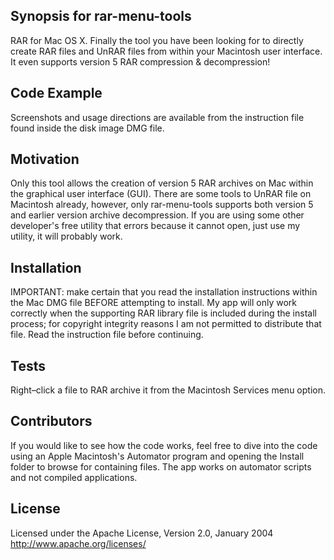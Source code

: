 ## Synopsis for rar-menu-tools

RAR for Mac OS X. Finally the tool you have been looking for to directly create RAR files and UnRAR files from within your Macintosh user interface. It even supports version 5 RAR compression & decompression!

## Code Example

Screenshots and usage directions are available from the instruction file found inside the disk image DMG file.

## Motivation

Only this tool allows the creation of version 5 RAR archives on Mac within the graphical user interface (GUI). There are some tools to UnRAR file on Macintosh already, however,
only rar-menu-tools supports both version 5 and earlier version archive decompression. If you are using some other developer's free utility that errors because it cannot open,
just use my utility, it will probably work.

## Installation

IMPORTANT: make certain that you read the installation instructions within the Mac DMG file BEFORE attempting to install. My app will only work correctly when the 
supporting RAR library file is included during the install process; for copyright integrity reasons I am not permitted to distribute that file. Read the instruction file before continuing.

## Tests

Right&ndash;click a file to RAR archive it from the Macintosh Services menu option.

## Contributors

If you would like to see how the code works, feel free to dive into the code using an Apple Macintosh's Automator program and opening the Install folder to browse for containing files.
The app works on automator scripts and not compiled applications.

## License

Licensed under the Apache License, Version 2.0, January 2004 http://www.apache.org/licenses/
